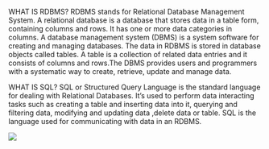 WHAT IS RDBMS?
RDBMS stands for Relational Database Management System. A relational database is a database that stores data in a table form, containing columns and rows. It has one or more data categories in columns. A database management system (DBMS) is a system software for creating and managing databases. The data in RDBMS is stored in database objects called tables. A table is a collection of related data entries and it consists of columns and rows.The DBMS provides users and programmers with a systematic way to create, retrieve, update and manage data.



WHAT IS SQL?
SQL or Structured Query Language is the standard language for dealing with Relational Databases. It’s used to perform data interacting tasks such as creating a table and inserting data into it, querying and filtering data, modifying and updating data ,delete data or table. SQL is the language used for communicating with data in an RDBMS.


![](week06SQL/Screenshot_intro_to_sql.png)

